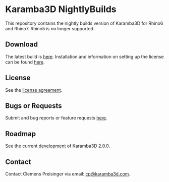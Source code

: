# Karamba3D NightlyBuilds
This repository contains the nightly builds version of Karamba3D for Rhino6 and Rhino7. Rhino5 is no longer supported.

## Download

The latest build is [here](https://github.com/karamba3d/Karamba3D_NightlyBuilds/releases). 
Installation and information on setting up the license can be found [here](https://manual.karamba3d.com/1-introduction/a.2-installation). 
    
## License 

See the [license agreement](https://www.karamba3d.com/buy/license-agreement/). 

## Bugs or Requests

Submit and bug reports or feature requests [here](https://github.com/karamba3d/K3D_NightlyBuilds/issues). 

## Roadmap

See the current [development](https://github.com/karamba3d/K3D_NightlyBuilds/projects/1) of Karamba3D 2.0.0. 

## Contact

Contact Clemens Preisinger via email: [cp@karamba3d.com](mailto:cp@karamba3d.com). 

